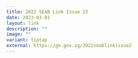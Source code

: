 ```yaml
---
title: 2022 SEAB Link Issue 23
date: 2023-03-01
layout: link
description: ""
image: ""
variant: tiptap
external: https://go.gov.sg/2022seablinkissue2
---
```

